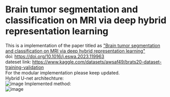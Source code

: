 # Brain tumor segmentation and classification on MRI via deep hybrid representation learning <br>
This is a implementation of the paper titled as ["Brain tumor segmentation and classification on MRI via deep hybrid
representation learning"](https://www.sciencedirect.com/science/article/abs/pii/S0957417423004657) <br>
doi: https://doi.org/10.1016/j.eswa.2023.119963 <br>
dateset link: https://www.kaggle.com/datasets/awsaf49/brats20-dataset-training-validation <br>
For the modular implementation please keep updated. <br>
Hybrid U-net architechture: <br>
![image](https://github.com/shetumohanto/brain_tumor_segmentation_hyper_cnn/assets/53278488/6b410ead-3376-433b-be53-f8cb815873c9)
Implemented method: <br>
![image](https://github.com/shetumohanto/brain_tumor_segmentation_hyper_cnn/assets/53278488/ab7eeac0-a8f0-40b7-a011-c6d8df73fedf)

